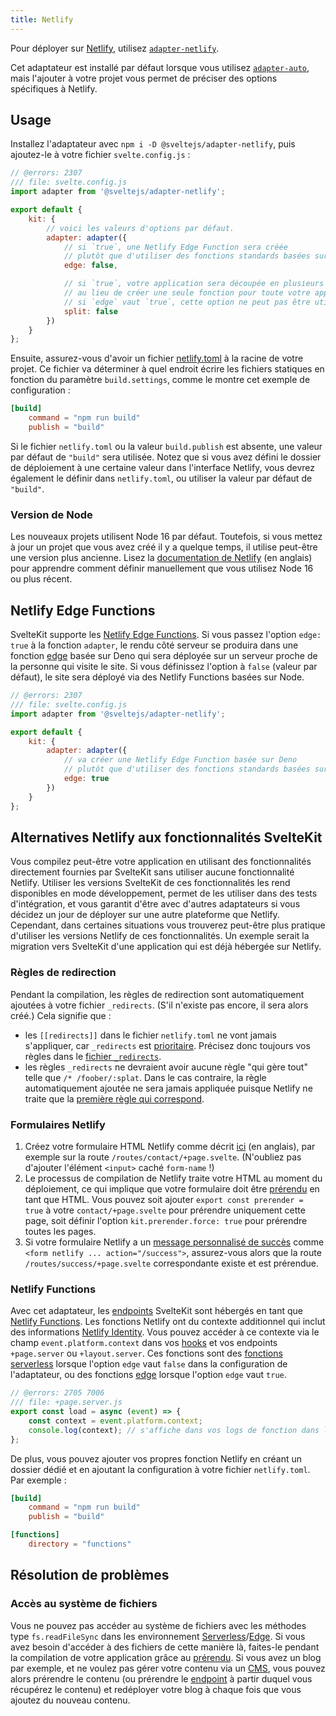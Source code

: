 ```yaml
---
title: Netlify
---
```


Pour déployer sur [Netlify](https://www.netlify.com/), utilisez [`adapter-netlify`](https://github.com/sveltejs/kit/tree/master/packages/adapter-netlify).

Cet adaptateur est installé par défaut lorsque vous utilisez [`adapter-auto`](adapter-auto), mais l'ajouter à votre projet vous permet de préciser des options spécifiques à Netlify.

## Usage

Installez l'adaptateur avec `npm i -D @sveltejs/adapter-netlify`, puis ajoutez-le à votre fichier `svelte.config.js` :

```js
// @errors: 2307
/// file: svelte.config.js
import adapter from '@sveltejs/adapter-netlify';

export default {
	kit: {
		// voici les valeurs d'options par défaut.
		adapter: adapter({
			// si `true`, une Netlify Edge Function sera créée
			// plutôt que d'utiliser des fonctions standards basées sur Node
			edge: false,

			// si `true`, votre application sera découpée en plusieurs fonctions
			// au lieu de créer une seule fonction pour toute votre application.
			// si `edge` vaut `true`, cette option ne peut pas être utilisée
			split: false
		})
	}
};
```

Ensuite, assurez-vous d'avoir un fichier [netlify.toml](https://docs.netlify.com/configure-builds/file-based-configuration) à la racine de votre projet. Ce fichier va déterminer à quel endroit écrire les fichiers statiques en fonction du paramètre `build.settings`, comme le montre cet exemple de configuration :

```toml
[build]
	command = "npm run build"
	publish = "build"
```

Si le fichier `netlify.toml` ou la valeur `build.publish` est absente, une valeur par défaut de `"build"` sera utilisée. Notez que si vous avez défini le dossier de déploiement à une certaine valeur dans l'interface Netlify, vous devrez également le définir dans `netlify.toml`, ou utiliser la valeur par défaut de `"build"`.

### Version de Node

Les nouveaux projets utilisent Node 16 par défaut. Toutefois, si vous mettez à jour un projet que vous avez créé il y a quelque temps, il utilise peut-être une version plus ancienne. Lisez la [documentation de Netlify](https://docs.netlify.com/configure-builds/manage-dependencies/#node-js-and-javascript) (en anglais) pour apprendre comment définir manuellement que vous utilisez Node 16 ou plus récent.

## Netlify Edge Functions

SvelteKit supporte les [Netlify Edge Functions](https://docs.netlify.com/netlify-labs/experimental-features/edge-functions/). Si vous passez l'option `edge: true` à la fonction `adapter`, le rendu côté serveur se produira dans une fonction <span class="vo">[edge](PUBLIC_SVELTE_SITE_URL/docs/web#edge)</span> basée sur Deno qui sera déployée sur un serveur proche de la personne qui visite le site. Si vous définissez l'option à `false` (valeur par défaut), le site sera déployé via des Netlify Functions basées sur Node.

```js
// @errors: 2307
/// file: svelte.config.js
import adapter from '@sveltejs/adapter-netlify';

export default {
	kit: {
		adapter: adapter({
			// va créer une Netlify Edge Function basée sur Deno
			// plutôt que d'utiliser des fonctions standards basées sur Node
			edge: true
		})
	}
};
```

## Alternatives Netlify aux fonctionnalités SvelteKit

Vous compilez peut-être votre application en utilisant des fonctionnalités directement fournies par SvelteKit sans utiliser aucune fonctionnalité Netlify. Utiliser les versions SvelteKit de ces fonctionnalités les rend disponibles en mode développement, permet de les utiliser dans des tests d'intégration, et vous garantit d'être avec d'autres adaptateurs si vous décidez un jour de déployer sur une autre plateforme que Netlify. Cependant, dans certaines situations vous trouverez peut-être plus pratique d'utiliser les versions Netlify de ces fonctionnalités. Un exemple serait la migration vers SvelteKit d'une application qui est déjà hébergée sur Netlify.

### Règles de redirection

Pendant la compilation, les règles de redirection sont automatiquement ajoutées à votre fichier `_redirects`. (S'il n'existe pas encore, il sera alors créé.) Cela signifie que :

- les `[[redirects]]` dans le fichier `netlify.toml` ne vont jamais s'appliquer, car `_redirects` est [prioritaire](https://docs.netlify.com/routing/redirects/#rule-processing-order). Précisez donc toujours vos règles dans le [fichier `_redirects`](https://docs.netlify.com/routing/redirects/#syntax-for-the-redirects-file).
- les règles `_redirects` ne devraient avoir aucune règle "qui gère tout" telle que `/* /foober/:splat`. Dans le cas contraire, la règle automatiquement ajoutée ne sera jamais appliquée puisque Netlify ne traite que la [première règle qui correspond](https://docs.netlify.com/routing/redirects/#rule-processing-order).

### Formulaires Netlify

1. Créez votre formulaire HTML Netlify comme décrit [ici](https://docs.netlify.com/forms/setup/#html-forms) (en anglais), par exemple sur la route `/routes/contact/+page.svelte`. (N'oubliez pas d'ajouter l'élément `<input>` caché `form-name` !)
2. Le processus de compilation de Netlify traite votre HTML au moment du déploiement, ce qui implique que votre formulaire doit être [prérendu](page-options#prerender) en tant que HTML. Vous pouvez soit ajouter `export const prerender = true` à votre `contact/+page.svelte` pour prérendre uniquement cette page, soit définir l'option `kit.prerender.force: true` pour prérendre toutes les pages.
3. Si votre formulaire Netlify a un [message personnalisé de succès](https://docs.netlify.com/forms/setup/#success-messages) comme `<form netlify ... action="/success">`, assurez-vous alors que la route `/routes/success/+page.svelte` correspondante existe et est prérendue.

### Netlify Functions

Avec cet adaptateur, les <span class="vo">[endpoints](PUBLIC_SVELTE_SITE_URL/docs/web#endpoint)</span> SvelteKit sont hébergés en tant que [Netlify Functions](https://docs.netlify.com/functions/overview/). Les fonctions Netlify ont du contexte additionnel qui inclut des informations [Netlify Identity](https://docs.netlify.com/visitor-access/identity/). Vous pouvez accéder à ce contexte via le champ `event.platform.context` dans vos <span class="vo">[hooks](PUBLIC_SVELTE_SITE_URL/docs/sveltejs#hook)</span> et vos endpoints `+page.server` ou `+layout.server`. Ces fonctions sont des [fonctions serverless](https://docs.netlify.com/functions/overview/) lorsque l'option `edge` vaut `false` dans la configuration de l'adaptateur, ou des fonctions <span class="vo">[edge](PUBLIC_SVELTE_SITE_URL/docs/web#edge)</span> lorsque l'option `edge` vaut `true`.

```js
// @errors: 2705 7006
/// file: +page.server.js
export const load = async (event) => {
	const context = event.platform.context;
	console.log(context); // s'affiche dans vos logs de fonction dans l'application Netlify
};
```

De plus, vous pouvez ajouter vos propres fonction Netlify en créant un dossier dédié et en ajoutant la configuration à votre fichier `netlify.toml`. Par exemple :

```toml
[build]
	command = "npm run build"
	publish = "build"

[functions]
	directory = "functions"
```

## Résolution de problèmes

### Accès au système de fichiers

Vous ne pouvez pas accéder au système de fichiers avec les méthodes type `fs.readFileSync` dans les environnement <span class="vo">[Serverless](PUBLIC_SVELTE_SITE_URL/docs/web#serverless)</span>/<span class="vo">[Edge](PUBLIC_SVELTE_SITE_URL/docs/web#edge)</span>. Si vous avez besoin d'accéder à des fichiers de cette manière là, faites-le pendant la compilation de votre application grâce au [prérendu](page-options#prerender). Si vous avez un blog par exemple, et ne voulez pas gérer votre contenu via un <span class="vo">[CMS](PUBLIC_SVELTE_SITE_URL/docs/web#cms)</span>, vous pouvez alors prérendre le contenu (ou prérendre le <span class="vo">[endpoint](PUBLIC_SVELTE_SITE_URL/docs/web#endpoint)</span> à partir duquel vous récupérez le contenu) et redéployer votre blog à chaque fois que vous ajoutez du nouveau contenu.

